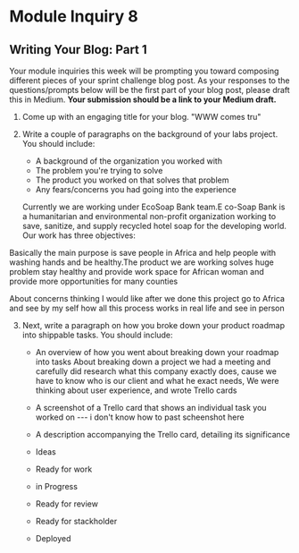 # Module Inquiry 8

## Writing Your Blog: Part 1

Your module inquiries this week will be prompting you toward composing different pieces of your sprint challenge blog post. As your responses to the questions/prompts below will be the first part of your blog post, please draft this in Medium. **Your submission should be a link to your Medium draft.**

1. Come up with an engaging title for your blog.
    "WWW comes tru"
    
2. Write a couple of paragraphs on the background of your labs project. You should include:
    - A background of the organization you worked with
    - The problem you're trying to solve
    - The product you worked on that solves that problem
    - Any fears/concerns you had going into the experience
    
    Currently we are working under EcoSoap Bank team.E co-Soap Bank is a humanitarian and environmental non-profit organization working to save, sanitize, and supply recycled hotel soap for the developing world. Our work has three objectives:

Basically the main purpose is save people in Africa and help people with washing hands and be healthy.The product we are working  solves huge problem stay healthy	and provide work space for African woman and provide more opportunities for many counties 

About concerns thinking I would like after we done this project go to Africa and see by my self how all this process works in real life and see in person 
    
    
3. Next, write a paragraph on how you broke down your product roadmap into shippable tasks. You should include:
    - An overview of how you went about breaking down your roadmap into tasks
        About breaking down a project we had a meeting and carefully did research what this company exactly does, cause we have to know who is our client and what             he exact needs, We were thinking about user experience, and wrote Trello cards 
    - A screenshot of a Trello card that shows an individual task you worked on
            --- i don't know how to past scheenshot here
            
    - A description accompanying the Trello card, detailing its significance
        
    - Ideas
    - Ready for work
    - in Progress 
    - Ready for review 
    - Ready for stackholder
    - Deployed 
